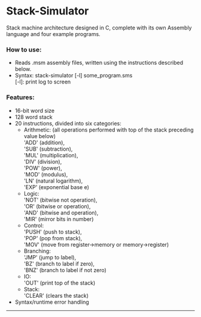 # Stack-Simulator
Stack machine architecture designed in C, complete with its own Assembly language and four example programs.

### How to use:
- Reads .msm assembly files, written using the instructions described below.
- Syntax: stack-simulator [-l] some_program.sms
    <Br>[-l]: print log to screen

### Features:
- 16-bit word size
- 128 word stack
- 20 instructions, divided into six categories:
    - Arithmetic: (all operations performed with top of the stack preceding value below)
                  <Br>'ADD' (addition),
                  <Br>'SUB' (subtraction),
                  <Br>'MUL' (multiplication),
                  <Br>'DIV' (division),
                  <Br>'POW' (power),
                  <Br>'MOD' (modulus),
                  <Br>'LN'  (natural logarithm),
                  <Br>'EXP' (exponential base e)
    - Logic: <br>'NOT' (bitwise not operation),
             <Br>'OR' (bitwise or operation),
             <Br>'AND' (bitwise and operation),
             <Br>'MIR' (mirror bits in number)
    - Control: <br>'PUSH' (push to stack),
               <Br>'POP' (pop from stack),
               <Br>'MOV' (move from register->memory or memory->register)
    - Branching: <br>'JMP' (jump to label),
                 <Br>'BZ' (branch to label if zero),
                 <Br>'BNZ' (branch to label if not zero)
    - IO: <br>'OUT' (print top of the stack)
    - Stack: <br>'CLEAR' (clears the stack)
- Syntax/runtime error handling

***
